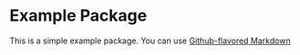 # Example Package

This is a simple example package. You can use
[Github-flavored Markdown](https://guides.github.com/features/mastering-markdown/)
